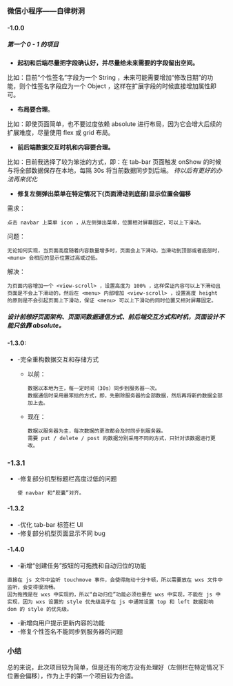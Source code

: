 ### 微信小程序——自律树洞

#### -1.0.0

##### 第一个 0 - 1 的项目

- **起初和后端尽量把字段确认好，并尽量给未来需要的字段留出空间。**

比如：目前“个性签名”字段为一个 String ，未来可能需要增加“修改日期”的功能，则个性签名字段应为一个 Object ，这样在扩展字段的时候直接增加属性即可。

- **布局要合理**。

比如：即使页面简单，也不要过度依赖 absolute 进行布局，因为它会增大后续的扩展难度，尽量使用 flex 或 grid 布局。

- **前后端数据交互时机和内容要合理。**

比如：目前我选择了较为笨拙的方式，即：在 tab-bar 页面触发 onShow 的时候与将全部数据保存在本地，每隔 30s 将当前数据同步到后端。
*待以后有更好的办法再来优化*

- **修复左侧弹出菜单在特定情况下(页面滑动到底部)显示位置会偏移**

需求：

```
点击 navbar 上菜单 icon ，从左侧弹出菜单，位置相对屏幕固定，可以上下滑动。
```

问题： 

    无论如何实现，当页面高度随着内容数量增多时，页面会上下滑动，当滑动到顶部或者底部时，<munu> 会相应的显示位置过高或过低。

解决：

    为页面内容增加一个 <view-scroll> ，设置高度为 100% ，这样保证内容可以上下滑动且页面是不会上下滑动的，然后在 <menu> 内部增加 <view-scroll> ，设置高度 height 的原则是不会引起页面上下滑动，保证 <menu> 可以上下滑动的同时位置又相对屏幕固定。

##### 设计前想好页面架构、页面间数据通信方式、前后端交互方式和时机，页面设计不能只依靠 absolute。

#### -1.3.0:

- -完全重构数据交互和存储方式

    - 以前：

        ```
        数据以本地为主，每一定时间（30s）同步到服务器一次。
        数据通信时采用最笨拙的方式，即，先删除服务器的全部数据，然后再将新的数据全部加上去。
        ```

    - 现在：

        ```
        数据以服务器为主，每次数据的更改都会及时同步到服务器。
        需要 put / delete / post 的数据分别采用不同的方式，只针对该数据进行更改。
        ```

### -1.3.1

- -修复部分机型标题栏高度过低的问题

    ```
    使 navbar 和“胶囊”对齐。
    ```


#### -1.3.2

- -优化 tab-bar 标签栏 UI
- -修复部分机型页面显示不同 bug

#### -1.4.0

- -新增“创建任务”按钮的可拖拽和自动归位的功能

```
直接在 js 文件中监听 touchmove 事件，会使得拖动十分卡顿，所以需要放在 wxs 文件中监听，会变得很流畅。
因为拖拽是在 wxs 中实现的，所以“自动归位”功能必须也要在 wxs 中实现，不能在 js 中实现，因为 wxs 设置的 style 优先级高于在 js 中通常设置 top 和 left 数据影响 dom 的 style 的优先级。
```

- -新增向用户提示更新内容的功能
- -修复个性签名不能同步到服务器的问题

### 小结

总的来说，此次项目较为简单，但是还有的地方没有处理好（左侧栏在特定情况下位置会偏移），作为上手的第一个项目较为合适。
